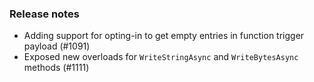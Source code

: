 ### Release notes
<!-- Please add your release notes in the following format:
- My change description (#PR/#issue)
-->
- Adding support for opting-in to get empty entries in function trigger payload (#1091)
- Exposed new overloads for `WriteStringAsync` and `WriteBytesAsync` methods (#1111)
